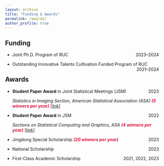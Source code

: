 ```yaml
---
layout: archive
title: "Funding & Awards"
permalink: /awards/
author_profile: true
---
```


Funding
------
* Joint Ph.D. Program of RUC <span style="float:right">2023–2024</span> 

* Outstanding Innovative Talents Cultivation Funded Program of RUC <span style="float:right">2021–2024</span> 
  

Awards
------
* **Student Paper Award** in Joint Statistical Meetings (JSM) <span style="float:right">2023</span>

    *Statistics in Imaging Section, American Statistical Association (ASA) <font color=Crimson><b>(5 winners per year)</b></font>* [[link]](https://community.amstat.org/statisticsinimagingsection/announcements#:~:text=2023%20STUDENT%20PAPER%20COMPETITION&text=The%20selected%20winners%20will%20present,of%20%241%2C000%20and%20%24500%2C%20respectively)

* **Student Paper Award** in JSM <span style="float:right">2022</span>

    *Sections on Statistical Computing and Graphics, ASA <font color=Crimson><b>(4 winners per year)</b></font>* [[link]](https://community.amstat.org/jointscsg-section/awards/student-paper-competition)

* Jingdong Special Scholarship <span style="float:right">2023</span>
    *<font color=Crimson><b>(20 winners per year)</b></font>*

* National Scholarship <span style="float:right">2023</span>

* First-Class Academic Scholarship <span style="float:right">2021, 2022, 2023</span> 
